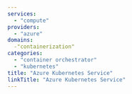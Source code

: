 ```yaml
---
services:
  - "compute"
providers:
  - "azure"
domains:
  -"containerization"
categories:
  - "container orchestrator"
  - "kubernetes"
title: "Azure Kubernetes Service"
linkTitle: "Azure Kubernetes Service"
---
```

